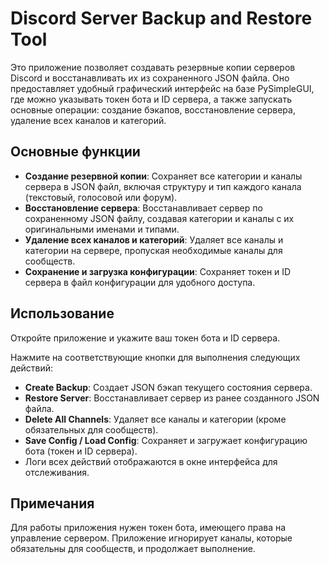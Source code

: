 # Discord Server Backup and Restore Tool

Это приложение позволяет создавать резервные копии серверов Discord и восстанавливать их из сохраненного JSON файла. Оно предоставляет удобный графический интерфейс на базе PySimpleGUI, где можно указывать токен бота и ID сервера, а также запускать основные операции: создание бэкапов, восстановление сервера, удаление всех каналов и категорий.

## Основные функции

- **Создание резервной копии**: Сохраняет все категории и каналы сервера в JSON файл, включая структуру и тип каждого канала (текстовый, голосовой или форум).
- **Восстановление сервера**: Восстанавливает сервер по сохраненному JSON файлу, создавая категории и каналы с их оригинальными именами и типами.
- **Удаление всех каналов и категорий**: Удаляет все каналы и категории на сервере, пропуская необходимые каналы для сообществ.
- **Сохранение и загрузка конфигурации**: Сохраняет токен и ID сервера в файл конфигурации для удобного доступа.

## Использование
Откройте приложение и укажите ваш токен бота и ID сервера.

Нажмите на соответствующие кнопки для выполнения следующих действий:

- **Create Backup**: Создает JSON бэкап текущего состояния сервера.
- **Restore Server**: Восстанавливает сервер из ранее созданного JSON файла.
- **Delete All Channels**: Удаляет все каналы и категории (кроме обязательных для сообществ).
- **Save Config / Load Config**: Сохраняет и загружает конфигурацию бота (токен и ID сервера).
- Логи всех действий отображаются в окне интерфейса для отслеживания.

##  Примечания
Для работы приложения нужен токен бота, имеющего права на управление сервером.
Приложение игнорирует каналы, которые обязательны для сообществ, и продолжает выполнение.

